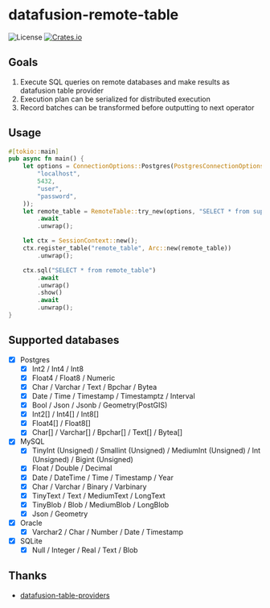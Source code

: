 # datafusion-remote-table
![License](https://img.shields.io/badge/license-MIT-blue.svg)
[![Crates.io](https://img.shields.io/crates/v/datafusion-remote-table.svg)](https://crates.io/crates/datafusion-remote-table)

## Goals
1. Execute SQL queries on remote databases and make results as datafusion table provider
2. Execution plan can be serialized for distributed execution
3. Record batches can be transformed before outputting to next operator

## Usage
```rust
#[tokio::main]
pub async fn main() {
    let options = ConnectionOptions::Postgres(PostgresConnectionOptions::new(
        "localhost",
        5432,
        "user",
        "password",
    ));
    let remote_table = RemoteTable::try_new(options, "SELECT * from supported_data_types")
        .await
        .unwrap();

    let ctx = SessionContext::new();
    ctx.register_table("remote_table", Arc::new(remote_table))
        .unwrap();

    ctx.sql("SELECT * from remote_table")
        .await
        .unwrap()
        .show()
        .await
        .unwrap();
}
```

## Supported databases
- [x] Postgres
  - [x] Int2 / Int4 / Int8
  - [x] Float4 / Float8 / Numeric
  - [x] Char / Varchar / Text / Bpchar / Bytea
  - [x] Date / Time / Timestamp / Timestamptz / Interval
  - [x] Bool / Json / Jsonb / Geometry(PostGIS)
  - [x] Int2[] / Int4[] / Int8[]
  - [x] Float4[] / Float8[]
  - [x] Char[] / Varchar[] / Bpchar[] / Text[] / Bytea[]
- [x] MySQL
  - [x] TinyInt (Unsigned) / Smallint (Unsigned) / MediumInt (Unsigned) / Int (Unsigned) / Bigint (Unsigned)
  - [x] Float / Double / Decimal
  - [x] Date / DateTime / Time / Timestamp / Year
  - [x] Char / Varchar / Binary / Varbinary
  - [x] TinyText / Text / MediumText / LongText
  - [x] TinyBlob / Blob / MediumBlob / LongBlob
  - [x] Json / Geometry
- [x] Oracle
  - [x] Varchar2 / Char / Number / Date / Timestamp
- [x] SQLite
  - [x] Null / Integer / Real / Text / Blob

## Thanks
- [datafusion-table-providers](https://crates.io/crates/datafusion-table-providers)